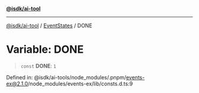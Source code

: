 [**@isdk/ai-tool**](../../../../README.md)

***

[@isdk/ai-tool](../../../../globals.md) / [EventStates](../README.md) / DONE

# Variable: DONE

> `const` **DONE**: `1`

Defined in: @isdk/ai-tools/node\_modules/.pnpm/events-ex@2.1.0/node\_modules/events-ex/lib/consts.d.ts:9
